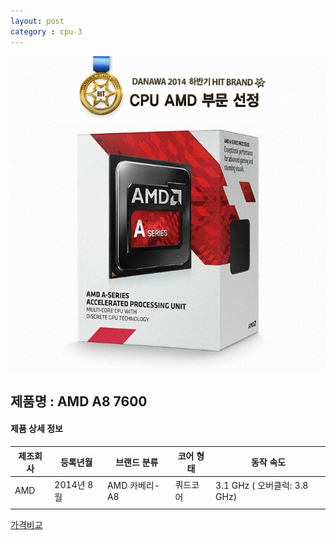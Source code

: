 ```yaml
---
layout: post
category : cpu-3
---
```


![alt text](https://github.com/kutchoiwjun92/kutchoiwjun92.github.com/blob/master/image/cpu-3.jpg?raw=true)

## 제품명 : **AMD A8 7600**

#### 제품 상세 정보


제조회사  |  등록년월  |    브랜드 분류    |  코어 형태  |  동작 속도
--------- | ---------- | ----------------- | ----------- | -----------------------------
   AMD    | 2014년 8월 |   AMD 카베리-A8   |   쿼드코어  |  3.1 GHz ( 오버클럭: 3.8 GHz)              
|||


[가격비교](http://prod.danawa.com/info/?pcode=2739042&cate=112747)
